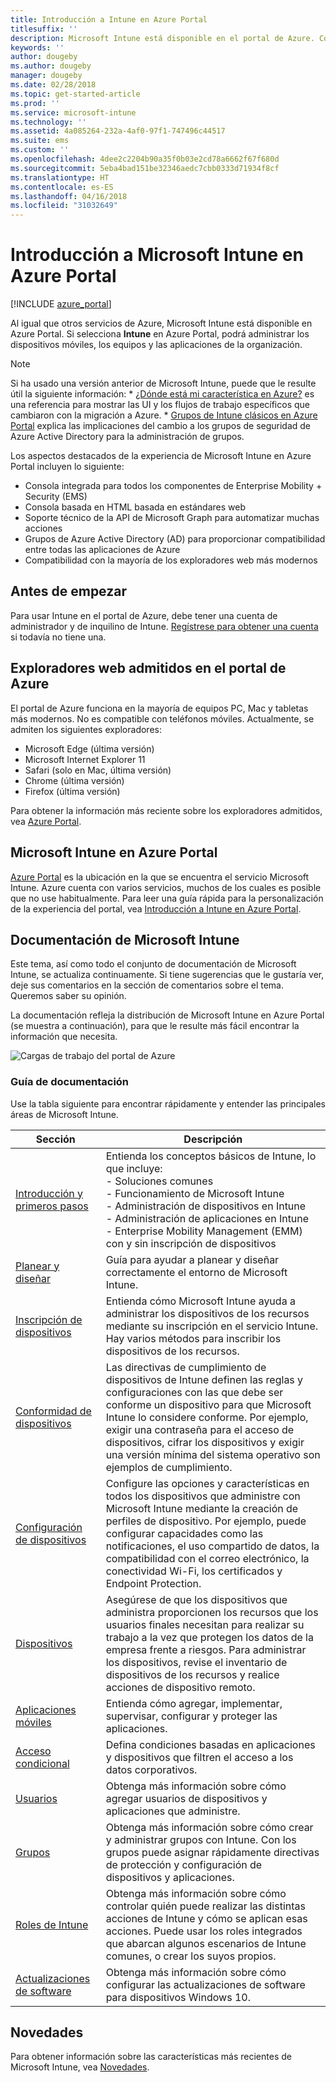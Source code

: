 ```yaml
---
title: Introducción a Intune en Azure Portal
titlesuffix: ''
description: Microsoft Intune está disponible en el portal de Azure. Conozca los conceptos básicos sobre Intune en Azure Portal.
keywords: ''
author: dougeby
ms.author: dougeby
manager: dougeby
ms.date: 02/28/2018
ms.topic: get-started-article
ms.prod: ''
ms.service: microsoft-intune
ms.technology: ''
ms.assetid: 4a085264-232a-4af0-97f1-747496c44517
ms.suite: ems
ms.custom: ''
ms.openlocfilehash: 4dee2c2204b90a35f0b03e2cd78a6662f67f680d
ms.sourcegitcommit: 5eba4bad151be32346aedc7cbb0333d71934f8cf
ms.translationtype: HT
ms.contentlocale: es-ES
ms.lasthandoff: 04/16/2018
ms.locfileid: "31032649"
---
```

# <a name="introduction-to-microsoft-intune-in-the-azure-portal"></a>Introducción a Microsoft Intune en Azure Portal


[!INCLUDE [azure_portal](./includes/azure_portal.md)]

Al igual que otros servicios de Azure, Microsoft Intune está disponible en Azure Portal. Si selecciona **Intune** en Azure Portal, podrá administrar los dispositivos móviles, los equipos y las aplicaciones de la organización.

> [!NOTE]
> Si ha usado una versión anterior de Microsoft Intune, puede que le resulte útil la siguiente información:
>     * [¿Dónde está mi característica en Azure?](ui-changes.md) es una referencia para mostrar las UI y los flujos de trabajo específicos que cambiaron con la migración a Azure.
>     * [Grupos de Intune clásicos en Azure Portal](groups-get-started.md) explica las implicaciones del cambio a los grupos de seguridad de Azure Active Directory para la administración de grupos.

Los aspectos destacados de la experiencia de Microsoft Intune en Azure Portal incluyen lo siguiente:

- Consola integrada para todos los componentes de Enterprise Mobility + Security (EMS)
- Consola basada en HTML basada en estándares web
- Soporte técnico de la API de Microsoft Graph para automatizar muchas acciones
- Grupos de Azure Active Directory (AD) para proporcionar compatibilidad entre todas las aplicaciones de Azure
- Compatibilidad con la mayoría de los exploradores web más modernos

## <a name="before-you-start"></a>Antes de empezar

Para usar Intune en el portal de Azure, debe tener una cuenta de administrador y de inquilino de Intune. [Regístrese para obtener una cuenta](https://portal.office.com/Signup/Signup.aspx?OfferId=40BE278A-DFD1-470a-9EF7-9F2596EA7FF9&dl=INTUNE_A&ali=1#0%20) si todavía no tiene una.

## <a name="supported-web-browsers-for-the-azure-portal"></a>Exploradores web admitidos en el portal de Azure

El portal de Azure funciona en la mayoría de equipos PC, Mac y tabletas más modernos. No es compatible con teléfonos móviles.
Actualmente, se admiten los siguientes exploradores:

- Microsoft Edge (última versión)
- Microsoft Internet Explorer 11
- Safari (solo en Mac, última versión)
- Chrome (última versión)
- Firefox (última versión)

Para obtener la información más reciente sobre los exploradores admitidos, vea [Azure Portal](https://docs.microsoft.com/azure/azure-preview-portal-supported-browsers-devices).

## <a name="microsoft-intune-in-the-azure-portal"></a>Microsoft Intune en Azure Portal

[Azure Portal](https://portal.azure.com) es la ubicación en la que se encuentra el servicio Microsoft Intune. Azure cuenta con varios servicios, muchos de los cuales es posible que no use habitualmente. Para leer una guía rápida para la personalización de la experiencia del portal, vea [Introducción a Intune en Azure Portal](get-started-azure.md).

## <a name="the-microsoft-intune-documentation"></a>Documentación de Microsoft Intune

Este tema, así como todo el conjunto de documentación de Microsoft Intune, se actualiza continuamente. Si tiene sugerencias que le gustaría ver, deje sus comentarios en la sección de comentarios sobre el tema. Queremos saber su opinión.

La documentación refleja la distribución de Microsoft Intune en Azure Portal (se muestra a continuación), para que le resulte más fácil encontrar la información que necesita.

![Cargas de trabajo del portal de Azure](./media/azure-portal-workloads.png)

### <a name="documentation-guide"></a>Guía de documentación

Use la tabla siguiente para encontrar rápidamente y entender las principales áreas de Microsoft Intune.

| Sección                                                      | Descripción                                                                                                                                                                                                                                                                                      |
|--------------------------------------------------------------|--------------------------------------------------------------------------------------------------------------------------------------------------------------------------------------------------------------------------------------------------------------------------------------------------|
| [Introducción y primeros pasos](introduction-intune.md)       | Entienda los conceptos básicos de Intune, lo que incluye:<br /> - Soluciones comunes<br /> - Funcionamiento de Microsoft Intune<br /> - Administración de dispositivos en Intune<br /> - Administración de aplicaciones en Intune<br /> - Enterprise Mobility Management (EMM) con y sin inscripción de dispositivos                                                         |
| [Planear y diseñar](planning-guide.md)                         | Guía para ayudar a planear y diseñar correctamente el entorno de Microsoft Intune.                                                                                                                                                                                                             |
| [Inscripción de dispositivos](device-enrollment.md)                    | Entienda cómo Microsoft Intune ayuda a administrar los dispositivos de los recursos mediante su inscripción en el servicio Intune. Hay varios métodos para inscribir los dispositivos de los recursos.                                                                                                         |
| [Conformidad de dispositivos](device-compliance.md)                    | Las directivas de cumplimiento de dispositivos de Intune definen las reglas y configuraciones con las que debe ser conforme un dispositivo para que Microsoft Intune lo considere conforme. Por ejemplo, exigir una contraseña para el acceso de dispositivos, cifrar los dispositivos y exigir una versión mínima del sistema operativo son ejemplos de cumplimiento. |
| [Configuración de dispositivos](device-profiles.md)                   | Configure las opciones y características en todos los dispositivos que administre con Microsoft Intune mediante la creación de perfiles de dispositivo. Por ejemplo, puede configurar capacidades como las notificaciones, el uso compartido de datos, la compatibilidad con el correo electrónico, la conectividad Wi-Fi, los certificados y Endpoint Protection.              |
| [Dispositivos](device-management.md)                              | Asegúrese de que los dispositivos que administra proporcionen los recursos que los usuarios finales necesitan para realizar su trabajo a la vez que protegen los datos de la empresa frente a riesgos. Para administrar los dispositivos, revise el inventario de dispositivos de los recursos y realice acciones de dispositivo remoto.                                                      |
| [Aplicaciones móviles](app-management.md)                             | Entienda cómo agregar, implementar, supervisar, configurar y proteger las aplicaciones.                                                                                                                                                                                                                             |
| [Acceso condicional](conditional-access.md)                  | Defina condiciones basadas en aplicaciones y dispositivos que filtren el acceso a los datos corporativos.                                                                                                                                                                                                            |
| [Usuarios](users-add.md)                                        | Obtenga más información sobre cómo agregar usuarios de dispositivos y aplicaciones que administre.                                                                                                                                                                                                                                           |
| [Grupos](groups-get-started.md)                              | Obtenga más información sobre cómo crear y administrar grupos con Intune. Con los grupos puede asignar rápidamente directivas de protección y configuración de dispositivos y aplicaciones.                                                                                                                                             |
| [Roles de Intune](role-based-access-control.md)                 | Obtenga más información sobre cómo controlar quién puede realizar las distintas acciones de Intune y cómo se aplican esas acciones. Puede usar los roles integrados que abarcan algunos escenarios de Intune comunes, o crear los suyos propios.                                                                                 |
| [Actualizaciones de software](windows-update-for-business-configure.md) | Obtenga más información sobre cómo configurar las actualizaciones de software para dispositivos Windows 10.                                                                                                                                                                                                                                  |

## <a name="whats-new"></a>Novedades

Para obtener información sobre las características más recientes de Microsoft Intune, vea [Novedades](whats-new.md).
